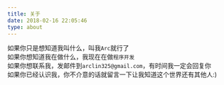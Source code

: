 ```yaml
---
title: 关于
date: 2018-02-16 22:05:46
type: about
---
```


如果你只是想知道我叫什么，叫我`Arc`就行了<br/>
如果你想知道我在做什么，我现在在做`程序开发`<br/>
如果你想联系我，发邮件到`arclin325@gmail.com`，有时间我一定会回复你<br/>
如果你已经认识我，你不介意的话就留言一下让我知道这个世界还有其他人:)<br/>